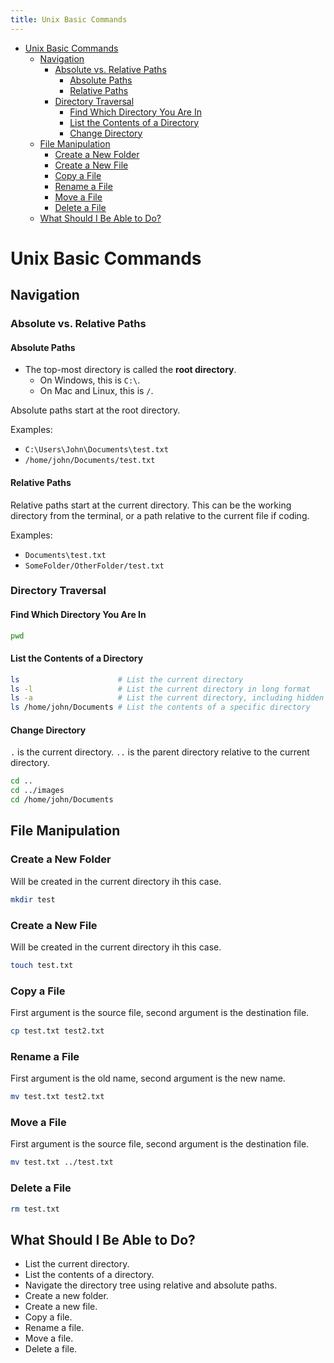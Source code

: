 ```yaml
---
title: Unix Basic Commands
---
```


- [Unix Basic Commands](#unix-basic-commands)
  - [Navigation](#navigation)
    - [Absolute vs. Relative Paths](#absolute-vs-relative-paths)
      - [Absolute Paths](#absolute-paths)
      - [Relative Paths](#relative-paths)
    - [Directory Traversal](#directory-traversal)
      - [Find Which Directory You Are In](#find-which-directory-you-are-in)
      - [List the Contents of a Directory](#list-the-contents-of-a-directory)
      - [Change Directory](#change-directory)
  - [File Manipulation](#file-manipulation)
    - [Create a New Folder](#create-a-new-folder)
    - [Create a New File](#create-a-new-file)
    - [Copy a File](#copy-a-file)
    - [Rename a File](#rename-a-file)
    - [Move a File](#move-a-file)
    - [Delete a File](#delete-a-file)
  - [What Should I Be Able to Do?](#what-should-i-be-able-to-do)

# Unix Basic Commands

## Navigation

### Absolute vs. Relative Paths

#### Absolute Paths

- The top-most directory is called the **root directory**.
  - On Windows, this is `C:\`.
  - On Mac and Linux, this is `/`.

Absolute paths start at the root directory.

Examples:

- `C:\Users\John\Documents\test.txt`
- `/home/john/Documents/test.txt`

#### Relative Paths

Relative paths start at the current directory. This can be the working directory from the terminal, or a path relative to the current file if coding.

Examples:

- `Documents\test.txt`
- `SomeFolder/OtherFolder/test.txt`

### Directory Traversal

#### Find Which Directory You Are In

```bash
pwd
```

#### List the Contents of a Directory

```bash
ls                      # List the current directory
ls -l                   # List the current directory in long format
ls -a                   # List the current directory, including hidden files
ls /home/john/Documents # List the contents of a specific directory
```

#### Change Directory

`.` is the current directory.
`..` is the parent directory relative to the current directory.

```bash
cd ..
cd ../images
cd /home/john/Documents
```

## File Manipulation

### Create a New Folder

Will be created in the current directory ih this case.

```bash
mkdir test
```

### Create a New File

Will be created in the current directory ih this case.

```bash
touch test.txt
```

### Copy a File

First argument is the source file, second argument is the destination file.

```bash
cp test.txt test2.txt
```

### Rename a File

First argument is the old name, second argument is the new name.

```bash
mv test.txt test2.txt
```

### Move a File

First argument is the source file, second argument is the destination file.

```bash
mv test.txt ../test.txt
```

### Delete a File

```bash
rm test.txt
```

## What Should I Be Able to Do?

- List the current directory.
- List the contents of a directory.
- Navigate the directory tree using relative and absolute paths.
- Create a new folder.
- Create a new file.
- Copy a file.
- Rename a file.
- Move a file.
- Delete a file.
